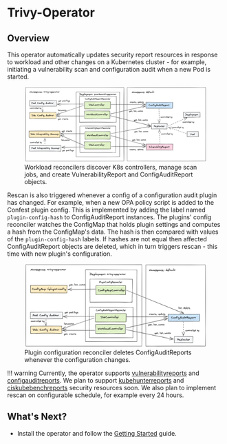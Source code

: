 # Trivy-Operator 

## Overview

This operator automatically updates security report resources in response to workload and other changes on a Kubernetes
cluster - for example, initiating a vulnerability scan and configuration audit when a new Pod is started.

<figure>
  <img src="./images/operator/trivy-operator-workloads.png" />
  <figcaption>Workload reconcilers discover K8s controllers, manage scan jobs, and create VulnerabilityReport and ConfigAuditReport objects.</figcaption>
</figure>



Rescan is also triggered whenever a config of a configuration audit plugin has changed. For example, when a new OPA
policy script is added to the Confest plugin config. This is implemented by adding the label named `plugin-config-hash`
to ConfigAuditReport instances. The plugins' config reconciler watches the ConfigMap that holds plugin settings
and computes a hash from the ConfigMap's data. The hash is then compared with values of the `plugin-config-hash` labels.
If hashes are not equal then affected ConfigAuditReport objects are deleted, which in turn triggers rescan - this time
with new plugin's configuration.

<figure>
  <img src="./images/operator/trivy-operator-config.png" />
  <figurecaption>Plugin configuration reconciler deletes ConfigAuditReports whenever the configuration changes.</figurecaption>
</figure>

!!! warning
    Currently, the operator supports [vulnerabilityreports] and [configauditreports]. We plan to support [kubehunterreports] and [ciskubebenchreports] security resources soon. We also plan to implement rescan on configurable schedule, for
    example every 24 hours.

## What's Next?

- Install the operator and follow the [Getting Started](./getting-started.md) guide.

[vulnerabilityreports]: ./../crds/vulnerability-report.md
[configauditreports]: ./../crds/configaudit-report.md
[ciskubebenchreports]: ./../crds/ciskubebench-report.md
[kubehunterreports]: ./../crds/kubehunter-report.md
[clustercompliancereports]: ./../crds/clustercompliance-report.md
[clustercompliancedetailreports]: ./../crds/clustercompliancedetail-report.md

[k8s-garbage-collection]: https://kubernetes.io/docs/concepts/workloads/controllers/garbage-collection/
